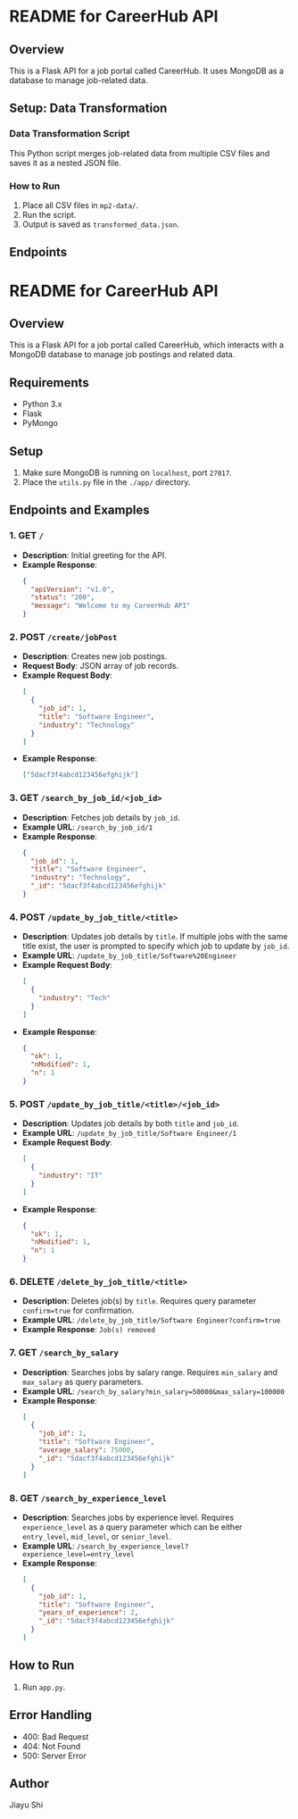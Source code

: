 # README for CareerHub API

## Overview
This is a Flask API for a job portal called CareerHub. It uses MongoDB as a database to manage job-related data.

## Setup: Data Transformation
### Data Transformation Script

This Python script merges job-related data from multiple CSV files and saves it as a nested JSON file. 

### How to Run
1. Place all CSV files in `mp2-data/`.
2. Run the script.
3. Output is saved as `transformed_data.json`.




## Endpoints
# README for CareerHub API

## Overview
This is a Flask API for a job portal called CareerHub, which interacts with a MongoDB database to manage job postings and related data.

## Requirements
- Python 3.x
- Flask
- PyMongo

## Setup
1. Make sure MongoDB is running on `localhost`, port `27017`.
2. Place the `utils.py` file in the `./app/` directory.

## Endpoints and Examples

### 1. GET `/`
- **Description**: Initial greeting for the API.
- **Example Response**: 
    ```json
    {
      "apiVersion": "v1.0",
      "status": "200",
      "message": "Welcome to my CareerHub API"
    }
    ```

### 2. POST `/create/jobPost`
- **Description**: Creates new job postings.
- **Request Body**: JSON array of job records.
- **Example Request Body**:
    ```json
    [
      {
        "job_id": 1,
        "title": "Software Engineer",
        "industry": "Technology"
      }
    ]
    ```
- **Example Response**:
    ```json
    ["5dacf3f4abcd123456efghijk"]
    ```

### 3. GET `/search_by_job_id/<job_id>`
- **Description**: Fetches job details by `job_id`.
- **Example URL**: `/search_by_job_id/1`
- **Example Response**:
    ```json
    {
      "job_id": 1,
      "title": "Software Engineer",
      "industry": "Technology",
      "_id": "5dacf3f4abcd123456efghijk"
    }
    ```

### 4. POST `/update_by_job_title/<title>`
- **Description**: Updates job details by `title`. If multiple jobs with the same title exist, the user is prompted to specify which job to update by `job_id`.
- **Example URL**: `/update_by_job_title/Software%20Engineer`
- **Example Request Body**:
    ```json
    [
      {
        "industry": "Tech"
      }
    ]
    ```
- **Example Response**: 
    ```json
    {
      "ok": 1,
      "nModified": 1,
      "n": 1
    }
    ```

### 5. POST `/update_by_job_title/<title>/<job_id>`
- **Description**: Updates job details by both `title` and `job_id`.
- **Example URL**: `/update_by_job_title/Software Engineer/1`
- **Example Request Body**:
    ```json
    [
      {
        "industry": "IT"
      }
    ]
    ```
- **Example Response**: 
    ```json
    {
      "ok": 1,
      "nModified": 1,
      "n": 1
    }
    ```

### 6. DELETE `/delete_by_job_title/<title>`
- **Description**: Deletes job(s) by `title`. Requires query parameter `confirm=true` for confirmation.
- **Example URL**: `/delete_by_job_title/Software Engineer?confirm=true`
- **Example Response**: `Job(s) removed`

### 7. GET `/search_by_salary`
- **Description**: Searches jobs by salary range. Requires `min_salary` and `max_salary` as query parameters.
- **Example URL**: `/search_by_salary?min_salary=50000&max_salary=100000`
- **Example Response**: 
    ```json
    [
      {
        "job_id": 1,
        "title": "Software Engineer",
        "average_salary": 75000,
        "_id": "5dacf3f4abcd123456efghijk"
      }
    ]
    ```

### 8. GET `/search_by_experience_level`
- **Description**: Searches jobs by experience level. Requires `experience_level` as a query parameter which can be either `entry_level`, `mid_level`, or `senior_level`.
- **Example URL**: `/search_by_experience_level?experience_level=entry_level`
- **Example Response**: 
    ```json
    [
      {
        "job_id": 1,
        "title": "Software Engineer",
        "years_of_experience": 2,
        "_id": "5dacf3f4abcd123456efghijk"
      }
    ]
    ```

## How to Run
1. Run `app.py`.

## Error Handling
- 400: Bad Request
- 404: Not Found
- 500: Server Error

## Author
Jiayu Shi


